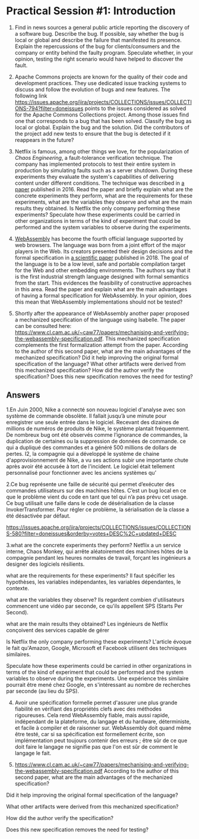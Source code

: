 # Practical Session #1: Introduction

1. Find in news sources a general public article reporting the discovery of a software bug. Describe the bug. If possible, say whether the bug is local or global and describe the failure that manifested its presence. Explain the repercussions of the bug for clients/consumers and the company or entity behind the faulty program. Speculate whether, in your opinion, testing the right scenario would have helped to discover the fault.

2. Apache Commons projects are known for the quality of their code and development practices. They use dedicated issue tracking systems to discuss and follow the evolution of bugs and new features. The following link https://issues.apache.org/jira/projects/COLLECTIONS/issues/COLLECTIONS-794?filter=doneissues points to the issues considered as solved for the Apache Commons Collections project. Among those issues find one that corresponds to a bug that has been solved. Classify the bug as local or global. Explain the bug and the solution. Did the contributors of the project add new tests to ensure that the bug is detected if it reappears in the future?

3. Netflix is famous, among other things we love, for the popularization of *Chaos Engineering*, a fault-tolerance verification technique. The company has implemented protocols to test their entire system in production by simulating faults such as a server shutdown. During these experiments they evaluate the system's capabilities of delivering content under different conditions. The technique was described in [a paper](https://arxiv.org/ftp/arxiv/papers/1702/1702.05843.pdf) published in 2016. Read the paper and briefly explain what are the concrete experiments they perform, what are the requirements for these experiments, what are the variables they observe and what are the main results they obtained. Is Netflix the only company performing these experiments? Speculate how these experiments could be carried in other organizations in terms of the kind of experiment that could be performed and the system variables to observe during the experiments.

4. [WebAssembly](https://webassembly.org/) has become the fourth official language supported by web browsers. The language was born from a joint effort of the major players in the Web. Its creators presented their design decisions and the formal specification in [a scientific paper](https://people.mpi-sws.org/~rossberg/papers/Haas,%20Rossberg,%20Schuff,%20Titzer,%20Gohman,%20Wagner,%20Zakai,%20Bastien,%20Holman%20-%20Bringing%20the%20Web%20up%20to%20Speed%20with%20WebAssembly.pdf) published in 2018. The goal of the language is to be a low level, safe and portable compilation target for the Web and other embedding environments. The authors say that it is the first industrial strength language designed with formal semantics from the start. This evidences the feasibility of constructive approaches in this area. Read the paper and explain what are the main advantages of having a formal specification for WebAssembly. In your opinion, does this mean that WebAssembly implementations should not be tested? 

5.  Shortly after the appearance of WebAssembly another paper proposed a mechanized specification of the language using Isabelle. The paper can be consulted here: https://www.cl.cam.ac.uk/~caw77/papers/mechanising-and-verifying-the-webassembly-specification.pdf. This mechanized specification complements the first formalization attempt from the paper. According to the author of this second paper, what are the main advantages of the mechanized specification? Did it help improving the original formal specification of the language? What other artifacts were derived from this mechanized specification? How did the author verify the specification? Does this new specification removes the need for testing?

## Answers
1.En Juin 2000, Nike a connecté son nouveau logiciel d'analyse avec son système de commande obsolète. Il fallait jusqu’à une minute pour enregistrer une seule entrée dans le logiciel. Recevant des dizaines de millions de numéros de produits de Nike, le système plantait fréquemment. De nombreux bug ont été observés comme l’ignorance de commandes, la duplication de certaines ou la suppression de données de commande. ce qui a dupliqué des commandes et a généré 500 millions de dollars de pertes.
I2, la compagnie qui a développé le système de chaine d'approvisionnement de Nike, a vu ses actions subir une importante chute après avoir été accusée à tort de l'incident.
Le logiciel était tellement personnalisé pour fonctionner avec les anciens systèmes qu’ 


2.Ce bug représente une faille de sécurité qui permet d’exécuter des commandes utilisateurs sur des machines hôtes.
C’est un bug local en ce que le problème vient du code en tant que tel qui n’a pas prévu cet usage.
Ce bug utilisait une faille dans le code de désérialisation de la classe InvokerTransformer.
Pour régler ce problème, la sérialisation de la classe a été désactivée par défaut.

https://issues.apache.org/jira/projects/COLLECTIONS/issues/COLLECTIONS-580?filter=doneissues&orderby=votes+DESC%2C+updated+DESC


3.what are the concrete experiments they perform?
	Netflix a un service interne, Chaos Monkey, qui arrête aléatoirement des machines hôtes de la compagnie pendant les heures normales de travail, forçant les ingénieurs a designer des logiciels résilients.
	
what are the requirements for these experiments?
	Il faut spécifier les hypothèses, les variables indépendantes, les variables dépendantes, le contexte.
	
what are the variables they observe?
	Ils regardent combien d'utilisateurs commencent une vidéo par seconde, ce qu'ils appellent SPS (Starts Per Second).

what are the main results they obtained?
	Les ingénieurs de Netflix conçoivent des services capable de gérer 

Is Netflix the only company performing these experiments?
	L'article évoque le fait qu'Amazon, Google, Microsoft et Facebook utilisent des techniques similaires.

Speculate how these experiments could be carried in other organizations in terms of the kind of experiment that could be performed and the system variables to observe during the experiments.
	Une expérience très similaire pourrait être mené chez Google, en s'intéressant au nombre de recherches par seconde (au lieu du SPS).


4.	Avoir une spécification formelle permet d'assurer une plus grande fiabilité en vérifiant des propriétés clefs avec des méthodes rigoureuses. Cela rend WebAssembly fiable, mais aussi rapide, indépendant de la plateforme, du langage et du hardware, déterministe, et facile à compiler et de raisonner sur.
	WebAssembly doit quand même être testé, car si sa spécification est formellement écrite, son implémentation peut toujours contenir des erreurs ; être sûr de ce que doit faire le langage ne signifie pas que l'on est sûr de comment le langage le fait.


5. https://www.cl.cam.ac.uk/~caw77/papers/mechanising-and-verifying-the-webassembly-specification.pdf
According to the author of this second paper, what are the main advantages of the mechanized specification?

Did it help improving the original formal specification of the language?

What other artifacts were derived from this mechanized specification?

How did the author verify the specification?

Does this new specification removes the need for testing?
